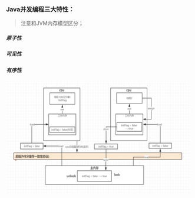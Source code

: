 ### Java并发编程三大特性：
> 注意和JVM内存模型区分；
##### 原子性
##### 可见性
##### 有序性

<!--![JMM工作原理](../image/JMM.jpg)-->

<img src="https://github.com/huang2177/huang/blob/master/image/JMM.jpg" alt="JMM工作原理" width="500" height="300" align="bottom"/>

